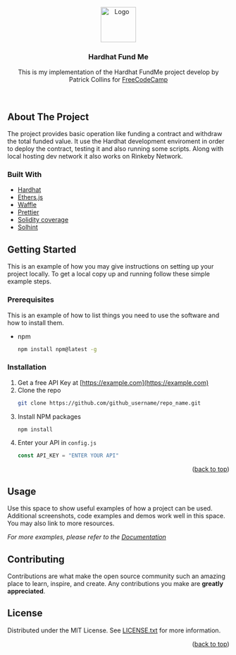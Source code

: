 <div id="top"></div>

<!-- PROJECT LOGO -->
<br />
<div align="center">
  <a href="https://github.com/github_username/repo_name">
    <img src="https://hardhat.org/_next/static/media/hardhat-logo.5c5f687b.svg" alt="Logo" width="80" height="80">
  </a>

<h3 align="center">Hardhat Fund Me</h3>

  <p align="center">
    This is my implementation of the Hardhat FundMe project develop by Patrick Collins for <a href="https://www.freecodecamp.org/">FreeCodeCamp</a>
    <br />
    <br />
    <br />
  </p>
</div>

<!-- ABOUT THE PROJECT -->

## About The Project

The project provides basic operation like funding a contract and withdraw the total funded value. It use the Hardhat development enviroment in order to deploy the contract, testing it and also running some scripts. Along with local hosting dev network it also works on Rinkeby Network.

### Built With

- [Hardhat](https://hardhat.org/)
- [Ethers.js](https://github.com/ethers-io/ethers.js/)
- [Waffle](https://getwaffle.io/)
- [Prettier](https://prettier.io/)
- [Solidity coverage](https://www.npmjs.com/package/solidity-coverage)
- [Solhint](https://www.npmjs.com/package/solhint)

<!-- GETTING STARTED -->

## Getting Started

This is an example of how you may give instructions on setting up your project locally.
To get a local copy up and running follow these simple example steps.

### Prerequisites

This is an example of how to list things you need to use the software and how to install them.

- npm
  ```sh
  npm install npm@latest -g
  ```

### Installation

1. Get a free API Key at [https://example.com](https://example.com)
2. Clone the repo
   ```sh
   git clone https://github.com/github_username/repo_name.git
   ```
3. Install NPM packages
   ```sh
   npm install
   ```
4. Enter your API in `config.js`
   ```js
   const API_KEY = "ENTER YOUR API"
   ```

<p align="right">(<a href="#top">back to top</a>)</p>

<!-- USAGE EXAMPLES -->

## Usage

Use this space to show useful examples of how a project can be used. Additional screenshots, code examples and demos work well in this space. You may also link to more resources.

_For more examples, please refer to the [Documentation](https://example.com)_

<!-- CONTRIBUTING -->

## Contributing

Contributions are what make the open source community such an amazing place to learn, inspire, and create. Any contributions you make are **greatly appreciated**.

<!-- LICENSE -->

## License

Distributed under the MIT License. See [LICENSE.txt](https://github.com/giano95/hardhat-fund-me-fcc/LICENSE.txt) for more information.

<p align="right">(<a href="#top">back to top</a>)</p>
